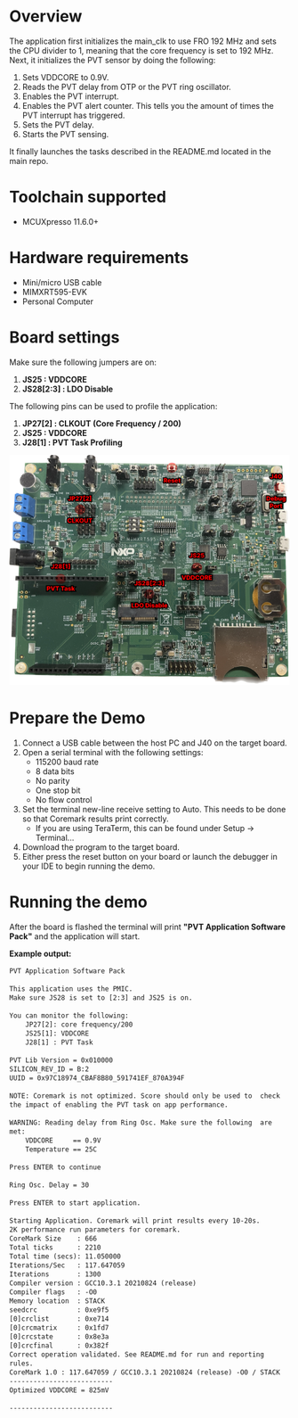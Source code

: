 # Overview
The application first initializes the main_clk to use FRO 192 MHz and sets the CPU divider to 1, meaning that the core frequency is set to 192 MHz. Next, it initializes the PVT sensor by doing the following:
1. Sets VDDCORE to 0.9V.
2. Reads the PVT delay from OTP or the PVT ring oscillator.
3. Enables the PVT interrupt.
4. Enables the PVT alert counter. This tells you the amount of times the PVT interrupt has triggered.
5. Sets the PVT delay.
6. Starts the PVT sensing.

It finally launches the tasks described in the README.md located in the main repo.

# Toolchain supported
- MCUXpresso  11.6.0+

# Hardware requirements
- Mini/micro USB cable
- MIMXRT595-EVK
- Personal Computer

# Board settings
Make sure the following jumpers are on:
1. **JS25 : VDDCORE**
2. **JS28[2:3] : LDO Disable**

The following pins can be used to profile the application:
1. **JP27[2] : CLKOUT (Core Frequency / 200)** 
2. **JS25    : VDDCORE**
3. **J28[1]  : PVT Task Profiling**

![board](board.png)

# Prepare the Demo
1.  Connect a USB cable between the host PC and J40 on the target board. 
2.  Open a serial terminal with the following settings:
    - 115200 baud rate
    - 8 data bits
    - No parity
    - One stop bit
    - No flow control
3. Set the terminal new-line receive setting to Auto. This needs to be done so that Coremark results print correctly.
	- If you are using TeraTerm, this can be found under Setup -> Terminal...
3.  Download the program to the target board.
4.  Either press the reset button on your board or launch the debugger in your IDE to begin running the demo.

# Running the demo
After the board is flashed the terminal will print **"PVT Application Software Pack"** and the application will start.

**Example output:**
```
PVT Application Software Pack

This application uses the PMIC.
Make sure JS28 is set to [2:3] and JS25 is on.

You can monitor the following:
    JP27[2]: core frequency/200
    JS25[1]: VDDCORE
    J28[1] : PVT Task

PVT Lib Version = 0x010000
SILICON_REV_ID = B:2
UUID = 0x97C18974_CBAF8B80_591741EF_870A394F

NOTE: Coremark is not optimized. Score should only be used to  check the impact of enabling the PVT task on app performance.

WARNING: Reading delay from Ring Osc. Make sure the following  are met:
    VDDCORE     == 0.9V
    Temperature == 25C

Press ENTER to continue

Ring Osc. Delay = 30

Press ENTER to start application.

Starting Application. Coremark will print results every 10-20s.
2K performance run parameters for coremark.
CoreMark Size    : 666
Total ticks      : 2210
Total time (secs): 11.050000
Iterations/Sec   : 117.647059
Iterations       : 1300
Compiler version : GCC10.3.1 20210824 (release)
Compiler flags   : -O0
Memory location  : STACK
seedcrc          : 0xe9f5
[0]crclist       : 0xe714
[0]crcmatrix     : 0x1fd7
[0]crcstate      : 0x8e3a
[0]crcfinal      : 0x382f
Correct operation validated. See README.md for run and reporting rules.
CoreMark 1.0 : 117.647059 / GCC10.3.1 20210824 (release) -O0 / STACK
--------------------------
Optimized VDDCORE = 825mV

--------------------------
```


 
